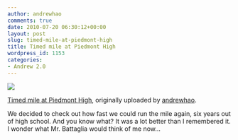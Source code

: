 ```yaml
---
author: andrewhao
comments: true
date: 2010-07-20 06:30:12+00:00
layout: post
slug: timed-mile-at-piedmont-high
title: Timed mile at Piedmont High
wordpress_id: 1153
categories:
- Andrew 2.0
---
```






[![](http://farm5.static.flickr.com/4137/4789879180_a12122cc62.jpg)](http://www.flickr.com/photos/andrewhao/4789879180/)
  

[Timed mile at Piedmont High](http://www.flickr.com/photos/andrewhao/4789879180/), originally uploaded by [andrewhao](http://www.flickr.com/people/andrewhao/).






We decided to check out how fast we could run the mile again, six years out of high school. And you know what? It was a lot better than I remembered it. I wonder what Mr. Battaglia would think of me now...

